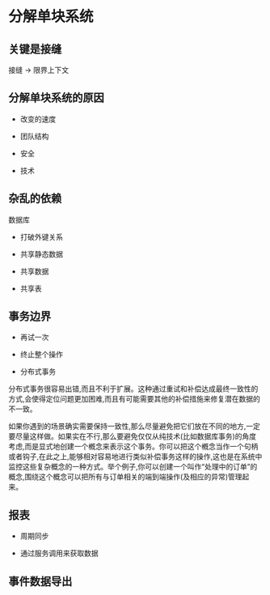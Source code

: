 # 分解单块系统

## 关键是接缝

接缝 -> 限界上下文

## 分解单块系统的原因

- 改变的速度

- 团队结构

- 安全

- 技术

## 杂乱的依赖

数据库

- 打破外键关系

- 共享静态数据

- 共享数据

- 共享表

## 事务边界

- 再试一次

- 终止整个操作

- 分布式事务

分布式事务很容易出错,而且不利于扩展。这种通过重试和补偿达成最终一致性的方式,会使得定位问题更加困难,而且有可能需要其他的补偿措施来修复潜在数据的不一致。

如果你遇到的场景确实需要保持一致性,那么尽量避免把它们放在不同的地方,一定要尽量这样做。如果实在不行,那么要避免仅仅从纯技术(比如数据库事务)的角度考虑,而是显式地创建一个槪念来表示这个事务。你可以把这个槪念当作一个句柄或者钩子,在此之上,能够相对容易地进行类似补偿事务这样的操作,这也是在系统中监控这些复杂概念的一种方式。举个例子,你可以创建一个叫作“处理中的订单”的概念,围绕这个概念可以把所有与订单相关的端到端操作(及相应的异常)管理起来。

## 报表

- 周期同步

- 通过服务调用来获取数据

## 事件数据导出
